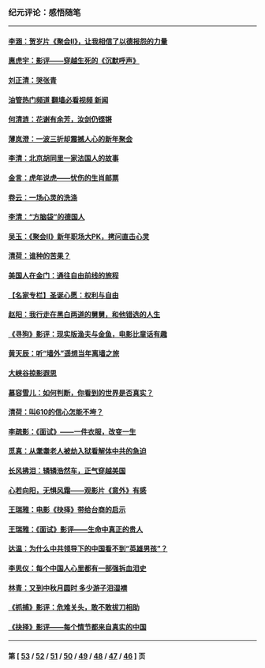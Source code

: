 ### 纪元评论：感悟随笔
---
#### [李涵：贺岁片《聚会Ⅱ》，让我相信了以德报怨的力量](../../pages/nsc1035/n13530032.md?01270330) 
#### [惠虎宇：影评——穿越生死的《沉默呼声》](../../pages/nsc1035/n13516514.md?01270330) 
#### [刘正清：哭张青](../../pages/nsc1035/n13509328.md?01270330) 
#### [油管热门频道 翻墙必看视频 新闻](ok?01270330)
#### [何清涟：花谢有余芳，汝剑仍铿锵](../../pages/nsc1035/n13507378.md?01270330) 
#### [薄岚澄：一波三折却震撼人心的新年聚会](../../pages/nsc1035/n13506511.md?01270330) 
#### [李清：北京胡同里一家法国人的故事](../../pages/nsc1035/n13502266.md?01270330) 
#### [金言：虎年说虎——忧伤的生肖邮票](../../pages/nsc1035/n13500542.md?01270330) 
#### [卷云：一场心灵的洗涤](../../pages/nsc1035/n13499041.md?01270330) 
#### [李清：“方脑袋”的德国人](../../pages/nsc1035/n13486826.md?01270330) 
#### [吴玉：《聚会Ⅱ》新年职场大PK，拷问直击心灵](../../pages/nsc1035/n13482329.md?01270330) 
#### [清荷：谁种的苦果？](../../pages/nsc1035/n13470084.md?01270330) 
#### [美国人在金门：通往自由前线的旅程](../../pages/nsc1035/n13453438.md?01270330) 
#### [【名家专栏】圣诞心愿：权利与自由](../../pages/nsc1035/n13453241.md?01270330) 
#### [赵阳：我行走在黑白两道的舅舅，和他错选的人生](../../pages/nsc1035/n13438837.md?01270330) 
#### [《寻狗》影评：现实版渔夫与金鱼，电影比童话有趣](../../pages/nsc1035/n13389805.md?01270330) 
#### [黄天辰：听“墙外”遥想当年离墙之旅](../../pages/nsc1035/n13377229.md?01270330) 
#### [大峡谷掠影遐思](../../pages/nsc1035/n13354743.md?01270330) 
#### [慕容雪儿：如何判断，你看到的世界是否真实？](../../pages/nsc1035/n13332569.md?01270330) 
#### [清荷：叫610的信心怎能不垮？](../../pages/nsc1035/n13304848.md?01270330) 
#### [李疏影：《面试》——一件衣服，改变一生](../../pages/nsc1035/n13292494.md?01270330) 
#### [觅真：从耄耋老人被劫入狱看解体中共的急迫](../../pages/nsc1035/n13284545.md?01270330) 
#### [长风拂泪：辚辚浩然车，正气穿越美国](../../pages/nsc1035/n13284280.md?01270330) 
#### [心若向阳，无惧风霜——观影片《意外》有感](../../pages/nsc1035/n13275318.md?01270330) 
#### [王瑞雅：电影《抉择》带给台商的启示](../../pages/nsc1035/n13274064.md?01270330) 
#### [王瑞雅：《面试》影评——生命中真正的贵人](../../pages/nsc1035/n13260528.md?01270330) 
#### [达温：为什么中共领导下的中国看不到“英雄男孩”？](../../pages/nsc1035/n13257099.md?01270330) 
#### [李思仪：每个中国人心里都有一部强拆血泪史](../../pages/nsc1035/n13249632.md?01270330) 
#### [林青：又到中秋月圆时 多少游子泪湿襟](../../pages/nsc1035/n13245916.md?01270330) 
#### [《抓捕》影评：危难关头，敢不敢拔刀相助](../../pages/nsc1035/n13244251.md?01270330) 
#### [《抉择》影评——每个情节都来自真实的中国](../../pages/nsc1035/n13242564.md?01270330) 

---
#### 第 [ [53](./53.md?01270330) / [52](./52.md?01270330) / [51](./51.md?01270330) / [50](./50.md?01270330) / [49](./49.md?01270330) / [48](./48.md?01270330) / [47](./47.md?01270330) / [46](./46.md?01270330) ] 页
